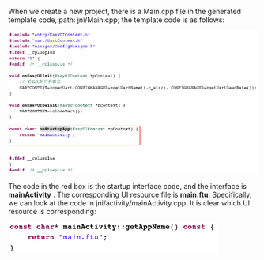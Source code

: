 When we create a new project, there is a Main.cpp file in the generated template code, path: jni/Main.cpp; the template code is as follows:

![](images/Screenshotfrom2018-06-06182629.png)

The code in the red box is the startup interface code, and the interface is **mainActivity** . The corresponding UI resource file is **main.ftu**. Specifically, we can look at the code in jni/activity/mainActivity.cpp. It is clear which UI resource is corresponding:

![](images/Screenshotfrom2018-06-06183808.png)

